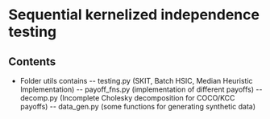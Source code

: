 # Sequential kernelized independence testing

## Contents

- Folder utils contains
-- testing.py (SKIT, Batch HSIC, Median Heuristic Implementation)
-- payoff_fns.py (implementation of different payoffs)
-- decomp.py (Incomplete Cholesky decomposition for COCO/KCC payoffs)
-- data_gen.py (some functions for generating synthetic data)
